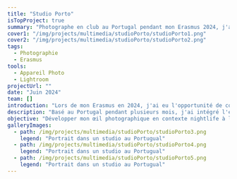 ```yaml
---
title: "Studio Porto"
isTopProject: true
summary: "Photographe en club au Portugal pendant mon Erasmus 2024, j'ai collaboré avec Ricardo Baptista pour couvrir les soirées les plus emblématiques de la scène locale."
cover1: "/img/projects/multimedia/studioPorto/studioPorto1.png"
cover2: "/img/projects/multimedia/studioPorto/studioPorto2.png"
tags:
  - Photographie
  - Erasmus
tools:
  - Appareil Photo
  - Lightroom
projectUrl: ""
date: "Juin 2024"
team: []
introduction: "Lors de mon Erasmus en 2024, j'ai eu l'opportunité de collaborer avec le photographe portugais Ricardo Baptista en tant que photographe de soirées en club."
description: "Basé au Portugal pendant plusieurs mois, j'ai intégré l'équipe de Ricardo Baptista, photographe renommé pour son travail en nightlife. Mon rôle consistait à capturer l'énergie brute des soirées en club : lumières, émotions, ambiance... Cette expérience m'a permis de renforcer mes compétences en photographie événementielle dans des conditions de lumière complexe et de m'immerger dans une culture musicale et festive différente, tout en évoluant dans un environnement professionnel à l'étranger."
objective: "Développer mon œil photographique en contexte nightlife à l'international et apprendre à m'adapter rapidement aux ambiances et besoins des clients dans un environnement de travail rapide et exigeant."
galleryImages:
  - path: /img/projects/multimedia/studioPorto/studioPorto3.png
    legend: "Portrait dans un studio au Portugual"
  - path: /img/projects/multimedia/studioPorto/studioPorto4.png
    legend: "Portrait dans un studio au Portugual"
  - path: /img/projects/multimedia/studioPorto/studioPorto5.png
    legend: "Portrait dans un studio au Portugual"
---
```


